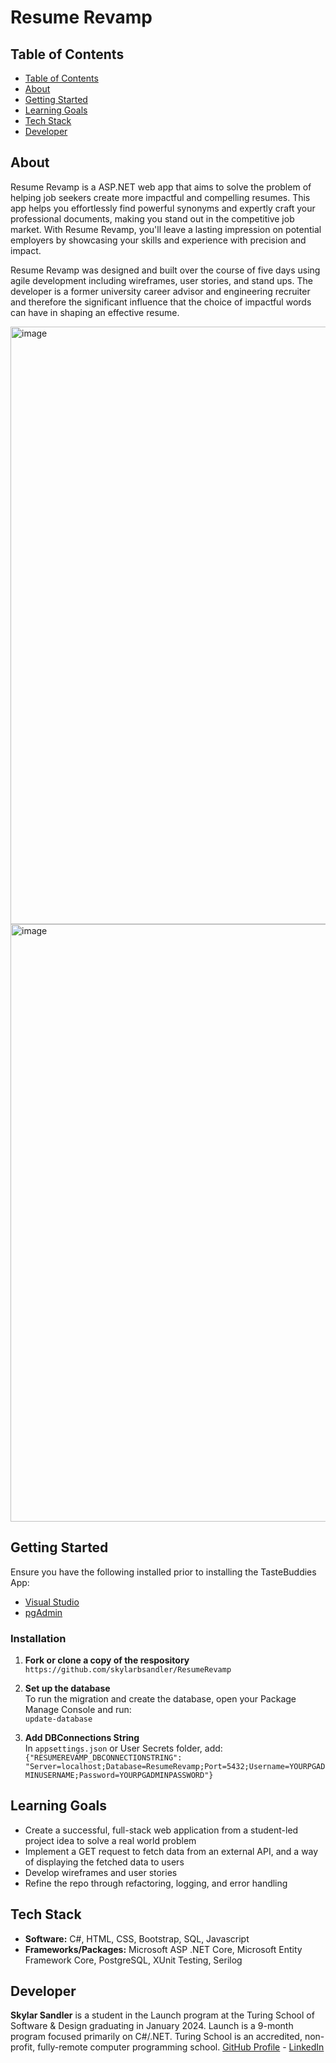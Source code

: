 # Resume Revamp

## Table of Contents
- [Table of Contents](#table-of-contents)
- [About](#about)
- [Getting Started](#getting-started)
- [Learning Goals](#learning-goals)
- [Tech Stack](#tech-stack)
- [Developer](#developer)

## About
Resume Revamp is a ASP.NET web app that aims to solve the problem of helping job seekers create more impactful and compelling resumes.  This app helps you effortlessly find powerful synonyms and expertly craft your professional documents, making you stand out in the competitive job market. 
With Resume Revamp, you'll leave a lasting impression on potential employers by showcasing your skills and experience with precision and impact.

Resume Revamp was designed and built over the course of five days using agile development including wireframes, user stories, and stand ups. The developer is a former university career advisor and engineering recruiter and therefore the significant influence that the choice of impactful words can have in shaping an effective resume.

<img width="956" alt="image" src="https://github.com/skylarbsandler/ResumeRevamp/assets/95989203/f27dabbf-de29-49b9-a356-36c010d5e366">
<img width="956" alt="image" src="https://github.com/skylarbsandler/ResumeRevamp/assets/95989203/e0242840-0efc-4e68-bb33-e65eb1883ebe">

## Getting Started
Ensure you have the following installed prior to installing the TasteBuddies App:
- [Visual Studio](https://visualstudio.microsoft.com/)
- [pgAdmin](https://www.pgadmin.org/)

<h3>Installation</h3>

1. **Fork or clone a copy of the respository** <br>
`https://github.com/skylarbsandler/ResumeRevamp`

2. **Set up the database** <br>
To run the migration and create the database, open your Package Manage Console and run: <br>
`update-database`

3. **Add DBConnections String** <br>
In `appsettings.json` or User Secrets folder, add: <br>
`{"RESUMEREVAMP_DBCONNECTIONSTRING": "Server=localhost;Database=ResumeRevamp;Port=5432;Username=YOURPGADMINUSERNAME;Password=YOURPGADMINPASSWORD"}`
## Learning Goals
- Create a successful, full-stack web application from a student-led project idea to solve a real world problem
- Implement a GET request to fetch data from an external API, and a way of displaying the fetched data to users
- Develop wireframes and user stories
- Refine the repo through refactoring, logging, and error handling

## Tech Stack
- **Software:** C#, HTML, CSS, Bootstrap, SQL, Javascript
- **Frameworks/Packages:** Microsoft ASP .NET Core, Microsoft Entity Framework Core, PostgreSQL, XUnit Testing, Serilog

## Developer
**Skylar Sandler** is a student in the Launch program at the Turing School of Software & Design graduating in January 2024. Launch is a 9-month program focused primarily on C#/.NET. Turing School is an accredited, non-profit, fully-remote computer programming school.
[GitHub Profile](https://github.com/skylarbsandler) - [LinkedIn](https://www.linkedin.com/in/skylarbsandler/)
